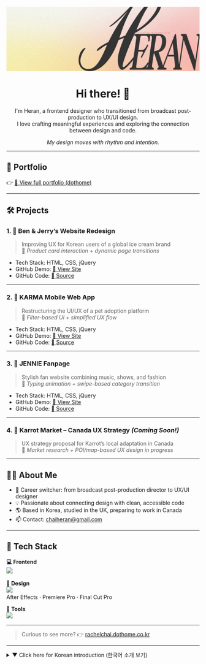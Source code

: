 <p align="center">
   <img src="https://github.com/rachel0919/portfolio/blob/main/asset/profileImgGithub_wide.png?raw=true" width="600" alt="Heran logo">
</p>

<h1 align="center">Hi there! 👋</h1>
<p align="center">
I'm Heran, a frontend designer who transitioned from broadcast post-production to UX/UI design.<br>
I love crafting meaningful experiences and exploring the connection between design and code.
</p>

<p align="center"><em>My design moves with rhythm and intention.</em></p>

---

## 🔗 Portfolio

👉 [📂 View full portfolio (dothome)](http://rachelchai.dothome.co.kr/)

---

## 🛠️ Projects

### 1. 📌 **Ben & Jerry’s Website Redesign**  
> Improving UX for Korean users of a global ice cream brand  
📌 *Product card interaction + dynamic page transitions*

- Tech Stack: HTML, CSS, jQuery  
- GitHub Demo: [🔗 View Site](https://rachel0919.github.io/study310/project002/index.html)  
- GitHub Code: [🔗 Source](https://github.com/rachel0919/study310/blob/main/project002/index.html)

---

### 2. 📌 **KARMA Mobile Web App**  
> Restructuring the UI/UX of a pet adoption platform  
📌 *Filter-based UI + simplified UX flow*

- Tech Stack: HTML, CSS, jQuery  
- GitHub Demo: [🔗 View Site](https://rachel0919.github.io/study310/project001/index.html)  
- GitHub Code: [🔗 Source](https://github.com/rachel0919/study310/blob/main/project001/index.html)

---

### 3. 📌 **JENNIE Fanpage**  
> Stylish fan website combining music, shows, and fashion  
📌 *Typing animation + swipe-based category transition*

- Tech Stack: HTML, CSS, jQuery  
- GitHub Demo: [🔗 View Site](https://rachel0919.github.io/study310/project_003_Jennie/index.html)  
- GitHub Code: [🔗 Source](https://github.com/rachel0919/study310/blob/main/project_003_Jennie/index.html)

---

### 4. 🧡 **Karrot Market – Canada UX Strategy** *(Coming Soon!)*  
> UX strategy proposal for Karrot’s local adaptation in Canada  
📌 *Market research + POI/map-based UX design in progress*

---

## 👩‍💻 About Me

- 🔄 Career switcher: from broadcast post-production director to UX/UI designer  
- 💡 Passionate about connecting design with clean, accessible code  
- 🌎 Based in Korea, studied in the UK, preparing to work in Canada  
- 📫 Contact: chaiheran@gmail.com

---

## 🧰 Tech Stack

**💻 Frontend**  
<img src="https://skillicons.dev/icons?i=html,css,js,jquery" />

**🎨 Design**  
<img src="https://skillicons.dev/icons?i=figma,ps" />  
After Effects · Premiere Pro · Final Cut Pro

**🔧 Tools**  
<img src="https://skillicons.dev/icons?i=github,vscode" />

---

> Curious to see more? 👉 [rachelchai.dothome.co.kr](http://rachelchai.dothome.co.kr/)

---

<details>
<summary>▼ Click here for Korean introduction (한국어 소개 보기)</summary>

<br/>

**방송 후반작업 디렉터에서 UX/UI 디자이너로 전향한 프론트엔드 디자이너 Heran입니다.**  
사용자에게 의미 있는 경험을 만드는 걸 좋아하고,  
디자인과 코드를 잇는 연결점을 고민하며 작업합니다.

- 🔄 커리어 전환: 방송 후반작업 디렉터 → UX/UI 디자이너  
- 💡 디자인과 퍼블리싱의 연결고리를 고민합니다.  
- 🌎 한국에서 영국을 거쳐, 현재 캐나다 취업을 준비 중  
- 📫 이메일: chaiheran@gmail.com

</details>
